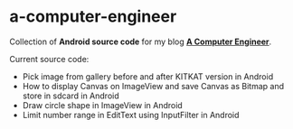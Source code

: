 # a-computer-engineer
Collection of <b>Android source code</b> for my blog <b>[A Computer Engineer](http://acomputerengineer.wordpress.com/)</b>.

Current source code:
- Pick image from gallery before and after KITKAT version in Android
- How to display Canvas on ImageView and save Canvas as Bitmap and store in sdcard in Android
- Draw circle shape in ImageView in Android
- Limit number range in EditText using InputFilter in Android